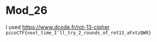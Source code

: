 # Mod_26

I used https://www.dcode.fr/rot-13-cipher
`picoCTF{next_time_I'll_try_2_rounds_of_rot13_aFxtzQWR}`
